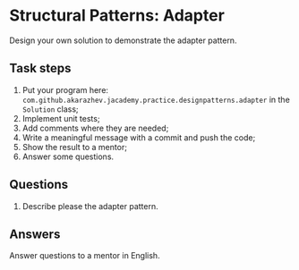 # Structural Patterns: Adapter

Design your own solution to demonstrate the adapter pattern.

## Task steps

1. Put your program here: `com.github.akarazhev.jacademy.practice.designpatterns.adapter` in the `Solution` class;
2. Implement unit tests;
3. Add comments where they are needed;
4. Write a meaningful message with a commit and push the code;
5. Show the result to a mentor;
6. Answer some questions.

## Questions

1. Describe please the adapter pattern.

## Answers

Answer questions to a mentor in English.